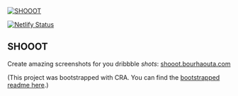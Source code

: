 [![SHOOOT](https://shooot.bourhaouta.com/repo-header.png)](https://shooot.bourhaouta.com/)

[![Netlify Status](https://api.netlify.com/api/v1/badges/7034ea6f-ae97-41e7-b0ce-b70d5bca53b0/deploy-status)](https://app.netlify.com/sites/shooot/deploys)

## SHOOOT

Create amazing screenshots for you dribbble _shots_: [shooot.bourhaouta.com](https://shooot.bourhaouta.com/)

(This project was bootstrapped with CRA. You can find the [bootstrapped readme here](./README.md.bootstrap).)
